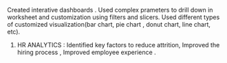 Created interative dashboards . Used complex prameters to drill down in worksheet and customization using filters and slicers. Used different types of customized visualization(bar chart, pie chart , donut chart, line chart, etc).
1. HR ANALYTICS : Identified key factors to reduce attrition, Improved the hiring process , Improved employee experience . 
